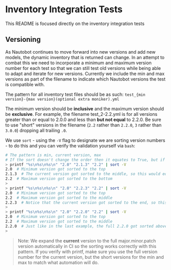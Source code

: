 # Inventory Integration Tests

This README is focused directly on the inventory integration tests

## Versioning

As Nautobot continues to move forward into new versions and add new models, the dynamic inventory that is returned can change.
In an attempt to combat this we need to incorporate a minimum and maximum version number for each test so that we can still test old versions while being able to adapt and iterate for new versions.
Currently we include the min and max versions as part of the filename to indicate which Nautobot versions the test is compatible with.

The pattern for all inventory test files should be as such: `test_{min version}-{max version}(optional extra moniker).yml`

The minimum version should be **inclusive** and the maximum version should be **exclusive**.
For example, the filename test_2-2.2.yml is for all versions greater than or equal to 2.0.0 and less than **but not equal** to 2.2.0.
Be sure to use "short" versions in the filename (`2.2` rather than `2.2.0`, `3` rather than `3.0.0`) dropping all trailing `.0`.

We use `sort` - using the `-V` flag to designate we are sorting version numbers - to do this and you can verify the validation yourself via `bash`:

```bash
# The pattern is min, current version, max
# If the sort doesn't change the order then it equates to True, but if the order changes than it equates to False.
> printf "%s\n%s\n%s\n" "2.0" "2.1.3" "2.2" | sort -V
2.0  # Minimum version got sorted to the top
2.1.3  # The current version got sorted to the middle, so this would equate to a match and run the test
2.2  # Maximum version got sorted to the bottom
> 
> printf "%s\n%s\n%s\n" "2.0" "2.2.3" "2.2" | sort -V
2.0  # Minimum version got sorted to the top
2.2  # Maximum version got sorted to the middle
2.2.3  # Notice that the current version got sorted to the end, so this would equate to not a match
> 
> printf "%s\n%s\n%s\n" "2.0" "2.2.0" "2.2" | sort -V
2.0  # Minimum version got sorted to the top
2.2  # Maximum version got sorted to the middle
2.2.0  # Just like in the last example, the full 2.2.0 got sorted above 2.2 so it would not match. The max version is exclusive.
> 
```

> Note: We expand the **current** version to the full major.minor.patch version automatically in CI so the sorting works correctly with this pattern. If you verify with printf, make sure you use the full version number for the current version, but the short versions for the min and max to match what automation will do.
